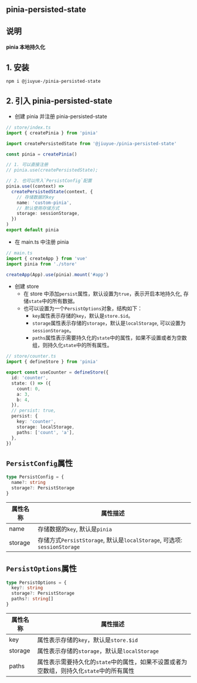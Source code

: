 ## pinia-persisted-state

## 说明

#### pinia 本地持久化

## 1. 安装

```bash
npm i @jiuyue-/pinia-persisted-state
```

## 2. 引入 pinia-persisted-state

- 创建 pinia 并注册 pinia-persisted-state

```ts
// store/index.ts
import { createPinia } from 'pinia'

import createPersistedState from '@jiuyue-/pinia-persisted-state'

const pinia = createPinia()

// 1. 可以直接注册
// pinia.use(createPersistedState);

// 2. 也可以传入`PersistConfig`配置
pinia.use((context) =>
  createPersistedState(context, {
    // 存储数据的key
    name: 'custom-pinia',
    // 默认使用存储方式
    storage: sessionStorage,
  })
)
export default pinia
```

- 在 main.ts 中注册 pinia

```ts
// main.ts
import { createApp } from 'vue'
import pinia from './store'

createApp(App).use(pinia).mount('#app')
```

- 创建 store
  - 在 store 中添加`persist`属性，默认设置为`true`，表示开启本地持久化, 存储`state`中的所有数据。
  - 也可以设置为一个`PersistOptions`对象，结构如下：
    - `key`属性表示存储的`key`，默认是`store.$id`。
    - `storage`属性表示存储的`storage`，默认是`localStorage`, 可以设置为`sessionStorage`。
    - `paths`属性表示需要持久化的`state`中的属性，如果不设置或者为空数组，则持久化`state`中的所有属性。

```ts
// store/counter.ts
import { defineStore } from 'pinia'

export const useCounter = defineStore({
  id: 'counter',
  state: () => ({
    count: 0,
    a: 3,
    b: 4,
  }),
  // persist: true,
  persist: {
    key: 'counter',
    storage: localStorage,
    paths: ['count', 'a'],
  },
})
```

## `PersistConfig`属性

```ts
type PersistConfig = {
  name?: string
  storage?: PersistStorage
}
```

| 属性名称 | 属性描述                                                                 |
| -------- | ------------------------------------------------------------------------ |
| name     | 存储数据的`key`, 默认是`pinia`                                           |
| storage  | 存储方式`PersistStorage`, 默认是`localStorage`, 可选项: `sessionStorage` |

## `PersistOptions`属性

```ts
type PersistOptions = {
  key?: string
  storage?: PersistStorage
  paths?: string[]
}
```

| 属性名称 | 属性描述                               |
| -------- | -------------------------------------- |
| key      | 属性表示存储的`key`，默认是`store.$id` |
| storage  | 属性表示存储的`storage`，默认是`localStorage` |
| paths    | 属性表示需要持久化的`state`中的属性，如果不设置或者为空数组，则持久化`state`中的所有属性 |
